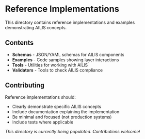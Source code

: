 # Reference Implementations

This directory contains reference implementations and examples demonstrating AILIS concepts.

## Contents

- __Schemas__ - JSON/YAML schemas for AILIS components
- __Examples__ - Code samples showing layer interactions
- __Tools__ - Utilities for working with AILIS
- __Validators__ - Tools to check AILIS compliance


## Contributing

Reference implementations should:

- Clearly demonstrate specific AILIS concepts
- Include documentation explaining the implementation
- Be minimal and focused (not production systems)
- Include tests where applicable


_This directory is currently being populated. Contributions welcome!_
